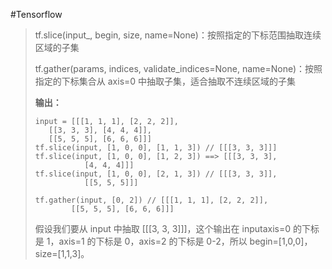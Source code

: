 #Tensorflow

> tf.slice(input_, begin, size, name=None)：按照指定的下标范围抽取连续区域的子集
> 
> tf.gather(params, indices, validate_indices=None, name=None)：按照指定的下标集合从 axis=0 中抽取子集，适合抽取不连续区域的子集
> 
> **输出：**
> 
> ```
> input = [[[1, 1, 1], [2, 2, 2]],
>    [[3, 3, 3], [4, 4, 4]],
>    [[5, 5, 5], [6, 6, 6]]]
> tf.slice(input, [1, 0, 0], [1, 1, 3]) // [[[3, 3, 3]]]
> tf.slice(input, [1, 0, 0], [1, 2, 3]) ==> [[[3, 3, 3],
>            [4, 4, 4]]]
> tf.slice(input, [1, 0, 0], [2, 1, 3]) // [[[3, 3, 3]],
>            [[5, 5, 5]]]
>             
> tf.gather(input, [0, 2]) // [[[1, 1, 1], [2, 2, 2]],
>         [[5, 5, 5], [6, 6, 6]]]
> ```
> 
> 假设我们要从 input 中抽取 [[[3, 3, 3]]]，这个输出在 inputaxis=0 的下标是 1，axis=1 的下标是 0，axis=2 的下标是 0-2，所以 begin=[1,0,0]，size=[1,1,3]。
